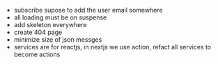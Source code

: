 - subscribe supose to add the user email somewhere
- all loading must be on suspense
- add skeleton everywhere
- create 404 page
- minimize size of json messges
- services are for reactjs, in nextjs we use action, refact all services to become actions